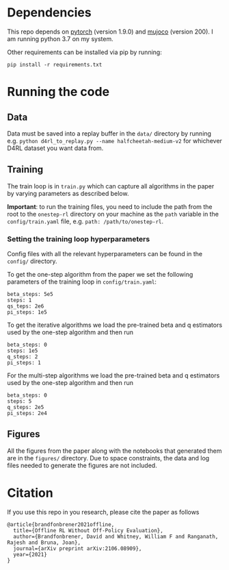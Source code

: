 # Dependencies

This repo depends on [pytorch](https://pytorch.org/get-started/locally/) (version 1.9.0) and [mujoco](https://www.roboti.us/index.html) (version 200). I am running python 3.7 on my system. 

Other requirements can be installed via pip by running:
```
pip install -r requirements.txt
```

# Running the code

## Data

Data must be saved into a replay buffer in the ```data/``` directory by running e.g. ```python d4rl_to_replay.py --name halfcheetah-medium-v2``` for whichever D4RL dataset you want data from.

## Training

The train loop is in ```train.py``` which can capture all algorithms in the paper by varying parameters as described below.

**Important**: to run the training files, you need to include the path from the root to the ```onestep-rl``` directory on your machine as the ```path``` variable in the ```config/train.yaml``` file, e.g. ```path: /path/to/onestep-rl```.

### Setting the training loop hyperparameters
Config files with all the relevant hyperparameters can be found in the ```config/``` directory. 

To get the one-step algorithm from the paper we set the following parameters of the training loop in ```config/train.yaml```:
```
beta_steps: 5e5
steps: 1
qs_teps: 2e6
pi_steps: 1e5
```
To get the iterative algorithms we load the pre-trained beta and q estimators used by the one-step algorithm and then run
```
beta_steps: 0
steps: 1e5
q_steps: 2
pi_steps: 1
```
For the multi-step algorithms we load the pre-trained beta and q estimators used by the one-step algorithm and then run
```
beta_steps: 0
steps: 5
q_steps: 2e5
pi_steps: 2e4
```

## Figures

All the figures from the paper along with the notebooks that generated them are in the ```figures/``` directory. Due to space constraints, the data and log files needed to generate the figures are not included.


# Citation

If you use this repo in you research, please cite the paper as follows

```
@article{brandfonbrener2021offline,
  title={Offline RL Without Off-Policy Evaluation},
  author={Brandfonbrener, David and Whitney, William F and Ranganath, Rajesh and Bruna, Joan},
  journal={arXiv preprint arXiv:2106.08909},
  year={2021}
}
```